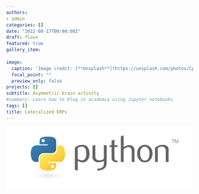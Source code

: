 ```yaml
---
authors:
- admin
categories: []
date: "2022-08-17T00:00:00Z"
draft: flase
featured: true
gallery_item:

image:
  caption: 'Image credit: [**Unsplash**](https://unsplash.com/photos/CpkOjOcXdUY)'
  focal_point: ""
  preview_only: false
projects: []
subtitle: Asymmetric brain activity
#summary: Learn how to blog in academia using Jupyter notebooks
tags: []
title: Lateralized ERPs
---
```




![png](./academia_0_0.png)






